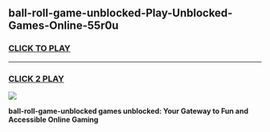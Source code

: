 
## ball-roll-game-unblocked-Play-Unblocked-Games-Online-55r0u
<h3>
<a href="https://premium76.site?title=ball-roll-game-unblocked&ref=25A">CLICK TO PLAY</a></h3>
<hr>

<h3>
<a href="https://premium76.site?title=ball-roll-game-unblocked&ref=25A">CLICK 2 PLAY</a>
  
</h3>

<a href="https://premium76.site?title=ball-roll-game-unblocked&ref=25A"><img src="https://clearcache.store/games.png"></a>


**ball-roll-game-unblocked games unblocked: Your Gateway to Fun and Accessible Online Gaming**

